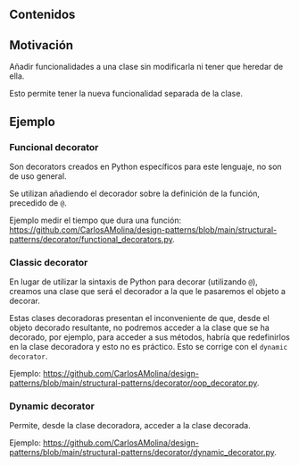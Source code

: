 ## Contenidos

## Motivación

Añadir funcionalidades a una clase sin modificarla ni tener que heredar de ella.

Esto permite tener la nueva funcionalidad separada de la clase.

## Ejemplo

### Funcional decorator

Son decorators creados en Python específicos para este lenguaje, no son de uso general. 

Se utilizan añadiendo el decorador sobre la definición de la función, precedido de `@`.

Ejemplo medir el tiempo que dura una función: <https://github.com/CarlosAMolina/design-patterns/blob/main/structural-patterns/decorator/functional_decorators.py>.

### Classic decorator

En lugar de utilizar la sintaxis de Python para decorar (utilizando `@`), creamos una clase que será el decorador a la que le pasaremos el objeto a decorar.

Estas clases decoradoras presentan el inconveniente de que, desde el objeto decorado resultante, no podremos acceder  a la clase que se ha decorado, por ejemplo, para acceder a sus métodos, habría que redefinirlos en la clase decoradora y esto no es práctico. Esto se corrige con el `dynamic decorator`.

Ejemplo: <https://github.com/CarlosAMolina/design-patterns/blob/main/structural-patterns/decorator/oop_decorator.py>.

### Dynamic decorator

Permite, desde la clase decoradora, acceder a la clase decorada.

Ejemplo: <https://github.com/CarlosAMolina/design-patterns/blob/main/structural-patterns/decorator/dynamic_decorator.py>.
